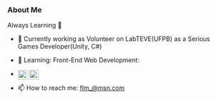 ### About Me

<!--
**fredleal/fredleal** is a ✨ _special_ ✨ repository because its `README.md` (this file) appears on your GitHub profile.-->

Always Learning :blue_book:

- 🔭 Currently working as Volunteer on LabTEVE(UFPB) as a Serious Games Developer(Unity, C#)
- 🌱 Learning: Front-End Web Development:
- <img align="left" width="22px" src="https://cdn.jsdelivr.net/npm/simple-icons@3.13.0/icons/react.svg"></i></a> <img align="left" width="22px"    src="https://cdn.jsdelivr.net/npm/simple-icons@3.13.0/icons/typescript.svg"></i></a>

- 📫 How to reach me: flm_@msn.com
